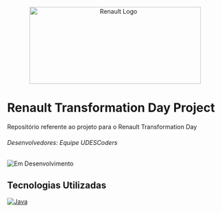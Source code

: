 
<p align="center">
  <img src="img/renaultLogo.png" alt="Renault Logo" width="400" height="180">
</p>

# Renault Transformation Day Project

Repositório referente ao projeto para o Renault Transformation Day

###### Desenvolvedores: Equipe UDESCoders

![Em Desenvolvimento](https://img.shields.io/badge/Status-Em_Desenvolvimento-green)

## Tecnologias Utilizadas
[![Java](https://skillicons.dev/icons?i=java)](https://www.java.com)
